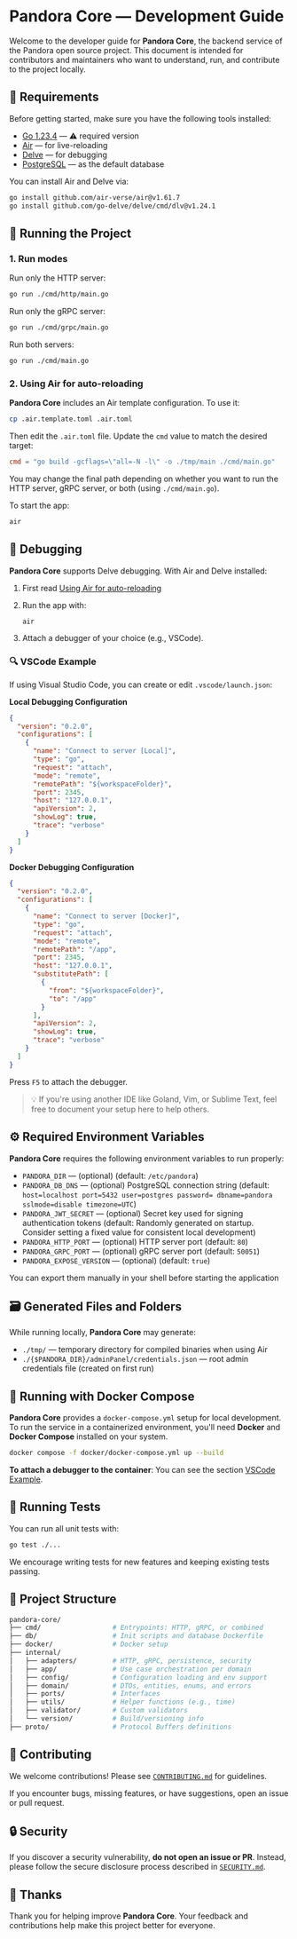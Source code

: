 # Pandora Core — Development Guide

Welcome to the developer guide for **Pandora Core**, the backend service of the Pandora open source project. This document is intended for contributors and maintainers who want to understand, run, and contribute to the project locally.

## :wrench: Requirements

Before getting started, make sure you have the following tools installed:

* [Go 1.23.4](https://go.dev/dl/) — ⚠️ required version
* [Air](https://github.com/air-verse/air) — for live-reloading
* [Delve](https://github.com/go-delve/delve) — for debugging
* [PostgreSQL](https://www.postgresql.org/) — as the default database

You can install Air and Delve via:

```bash
go install github.com/air-verse/air@v1.61.7
go install github.com/go-delve/delve/cmd/dlv@v1.24.1
```

## :rocket: Running the Project

### 1. Run modes

Run only the HTTP server:

```bash
go run ./cmd/http/main.go
```

Run only the gRPC server:

```bash
go run ./cmd/grpc/main.go
```

Run both servers:

```bash
go run ./cmd/main.go
```

### 2. Using Air for auto-reloading

**Pandora Core** includes an Air template configuration. To use it:

```bash
cp .air.template.toml .air.toml
```

Then edit the `.air.toml` file. Update the `cmd` value to match the desired target:

```toml
cmd = "go build -gcflags=\"all=-N -l\" -o ./tmp/main ./cmd/main.go"
```

You may change the final path depending on whether you want to run the HTTP server, gRPC server, or both (using `./cmd/main.go`).

To start the app:

```bash
air
```

## :bug: Debugging

**Pandora Core** supports Delve debugging. With Air and Delve installed:

1. First read [Using Air for auto-reloading](#2-using-air-for-auto-reloading)
1. Run the app with:

   ```bash
   air
   ```
2. Attach a debugger of your choice (e.g., VSCode).

### :mag: VSCode Example

If using Visual Studio Code, you can create or edit `.vscode/launch.json`:

**Local Debugging Configuration**
  
```json
{
  "version": "0.2.0",
  "configurations": [
    {
      "name": "Connect to server [Local]",
      "type": "go",
      "request": "attach",
      "mode": "remote",
      "remotePath": "${workspaceFolder}",
      "port": 2345,
      "host": "127.0.0.1",
      "apiVersion": 2,
      "showLog": true,
      "trace": "verbose"
    }
  ]
}
```

**Docker Debugging Configuration**
  
```json
{
  "version": "0.2.0",
  "configurations": [
    {
      "name": "Connect to server [Docker]",
      "type": "go",
      "request": "attach",
      "mode": "remote",
      "remotePath": "/app",
      "port": 2345,
      "host": "127.0.0.1",
      "substitutePath": [
        {
          "from": "${workspaceFolder}",
          "to": "/app"
        }
      ],
      "apiVersion": 2,
      "showLog": true,
      "trace": "verbose"
    }
  ]
}
```

Press `F5` to attach the debugger.

> :bulb: If you're using another IDE like Goland, Vim, or Sublime Text, feel free to document your setup here to help others.

## :gear: Required Environment Variables

**Pandora Core** requires the following environment variables to run properly:

* `PANDORA_DIR` — (optional) (default: `/etc/pandora`)
* `PANDORA_DB_DNS` — (optional) PostgreSQL connection string (default: `host=localhost port=5432 user=postgres password= dbname=pandora sslmode=disable timezone=UTC`)
* `PANDORA_JWT_SECRET` — (optional) Secret key used for signing authentication tokens (default: Randomly generated on startup. Consider setting a fixed value for consistent local development)
* `PANDORA_HTTP_PORT` — (optional) HTTP server port (default: `80`)
* `PANDORA_GRPC_PORT` — (optional) gRPC server port (default: `50051`)
* `PANDORA_EXPOSE_VERSION` — (optional) (default: `true`)

You can export them manually in your shell before starting the application

## :card_file_box: Generated Files and Folders

While running locally, **Pandora Core** may generate:

* `./tmp/` — temporary directory for compiled binaries when using Air
* `./{$PANDORA_DIR}/adminPanel/credentials.json` — root admin credentials file (created on first run)


## :whale: Running with Docker Compose

**Pandora Core** provides a `docker-compose.yml` setup for local development. To run the service in a containerized environment, you'll need **Docker** and **Docker Compose** installed on your system.

```bash
docker compose -f docker/docker-compose.yml up --build
```

**To attach a debugger to the container**: You can see the section [VSCode Example](#-vscode-example).

## :test_tube: Running Tests

You can run all unit tests with:

```bash
go test ./...
```

We encourage writing tests for new features and keeping existing tests passing.

## :file_folder: Project Structure

```bash
pandora-core/
├── cmd/                  # Entrypoints: HTTP, gRPC, or combined
├── db/                   # Init scripts and database Dockerfile
├── docker/               # Docker setup
├── internal/
│   ├── adapters/         # HTTP, gRPC, persistence, security
│   ├── app/              # Use case orchestration per domain
│   ├── config/           # Configuration loading and env support
│   ├── domain/           # DTOs, entities, enums, and errors
│   ├── ports/            # Interfaces
│   ├── utils/            # Helper functions (e.g., time)
│   ├── validator/        # Custom validators
│   └── version/          # Build/versioning info
├── proto/                # Protocol Buffers definitions
```

## :raising_hand: Contributing

We welcome contributions! Please see [`CONTRIBUTING.md`](./CONTRIBUTING.md) for guidelines.

If you encounter bugs, missing features, or have suggestions, open an issue or pull request.

## :lock: Security

If you discover a security vulnerability, **do not open an issue or PR**. Instead, please follow the secure disclosure process described in [`SECURITY.md`](./SECURITY.md).

## :handshake: Thanks

Thank you for helping improve **Pandora Core**. Your feedback and contributions help make this project better for everyone.

